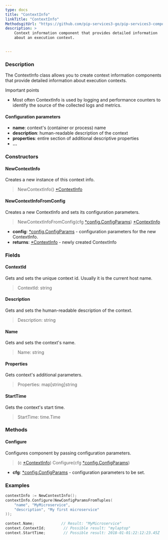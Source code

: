 ```yaml
---
type: docs
title: "ContextInfo"
linkTitle: "ContextInfo"
MethodsgitUrl: "https://github.com/pip-services3-go/pip-services3-components-go"
description: >
    Context information component that provides detailed information
    about an execution context.

   
---
```


### Description

The ContextInfo class allows you to create context information components that provide detailed information about execution contexts.

Important points

- Most often ContextInfo is used by logging and performance counters to identify the source of the collected logs and metrics.


#### Configuration parameters

- **name**: context's (container or process) name
- **description**: human-readable description of the context
- **properties**: entire section of additional descriptive properties
- **...**

### Constructors

#### NewContextInfo
Creates a new instance of this context info.

> NewContextInfo() [*ContextInfo]()


#### NewContextInfoFromConfig
Creates a new ContextInfo and sets its configuration parameters.

> NewContextInfoFromConfig(cfg [*config.ConfigParams](../../../commons/config/config_params)) [*ContextInfo]()

- **config**: [*config.ConfigParams](../../../commons/config/config_params) - configuration parameters for the new ContextInfo.
- **returns**: [*ContextInfo]() - newly created ContextInfo


### Fields

<span class="hide-title-link">

#### ContextId
Gets and sets the unique context id. Usually it is the current host name.

> ContextId: string

#### Description
Gets and sets the human-readable description of the context.

> Description: string

#### Name
Gets and sets  the context's name.

> Name: string

#### Properties
Gets context's additional parameters.

> Properties: map[string]string

#### StartTime
Gets the context's start time.

> StartTime: time.Time

</span>


### Methods

#### Configure
Configures component by passing configuration parameters.

> (c [*ContextInfo]()) Configure(cfg [*config.ConfigParams](../../../commons/config/config_params))

- **cfg**: [*config.ConfigParams](../../../commons/config/config_params) - configuration parameters to be set.


### Examples

```go
contextInfo := NewContextInfo();
contextInfo.Configure(NewConfigParamsFromTuples(
    "name", "MyMicroservice",
    "description", "My first microservice"
));
  
context.Name;            // Result: "MyMicroservice"
context.ContextId;        // Possible result: "mylaptop"
context.StartTime;        // Possible result: 2018-01-01:22:12:23.45Z
```
